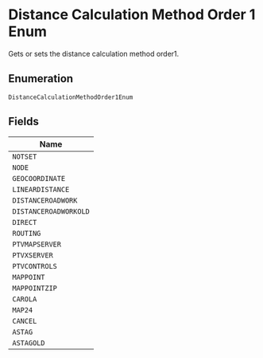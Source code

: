 
# Distance Calculation Method Order 1 Enum

Gets or sets the distance calculation method order1.

## Enumeration

`DistanceCalculationMethodOrder1Enum`

## Fields

| Name |
|  --- |
| `NOTSET` |
| `NODE` |
| `GEOCOORDINATE` |
| `LINEARDISTANCE` |
| `DISTANCEROADWORK` |
| `DISTANCEROADWORKOLD` |
| `DIRECT` |
| `ROUTING` |
| `PTVMAPSERVER` |
| `PTVXSERVER` |
| `PTVCONTROLS` |
| `MAPPOINT` |
| `MAPPOINTZIP` |
| `CAROLA` |
| `MAP24` |
| `CANCEL` |
| `ASTAG` |
| `ASTAGOLD` |

